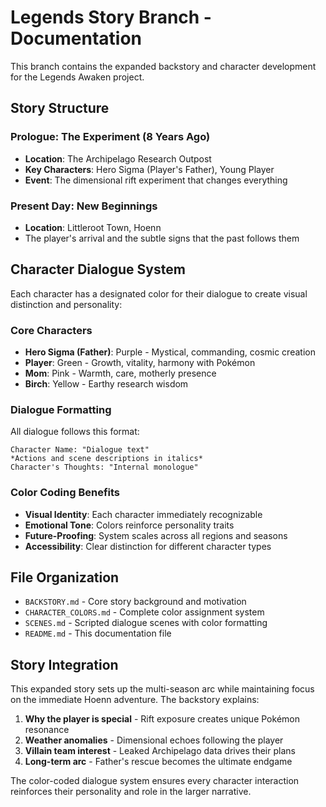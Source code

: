# Legends Story Branch - Documentation

This branch contains the expanded backstory and character development for the Legends Awaken project.

## Story Structure

### Prologue: The Experiment (8 Years Ago)
- **Location**: The Archipelago Research Outpost
- **Key Characters**: Hero Sigma (Player's Father), Young Player
- **Event**: The dimensional rift experiment that changes everything

### Present Day: New Beginnings
- **Location**: Littleroot Town, Hoenn
- The player's arrival and the subtle signs that the past follows them

## Character Dialogue System

Each character has a designated color for their dialogue to create visual distinction and personality:

### Core Characters
- **Hero Sigma (Father)**: Purple - Mystical, commanding, cosmic creation
- **Player**: Green - Growth, vitality, harmony with Pokémon  
- **Mom**: Pink - Warmth, care, motherly presence
- **Birch**: Yellow - Earthy research wisdom

### Dialogue Formatting
All dialogue follows this format:
```
Character Name: "Dialogue text"
*Actions and scene descriptions in italics*
Character's Thoughts: "Internal monologue"
```

### Color Coding Benefits
- **Visual Identity**: Each character immediately recognizable
- **Emotional Tone**: Colors reinforce personality traits
- **Future-Proofing**: System scales across all regions and seasons
- **Accessibility**: Clear distinction for different character types

## File Organization

- `BACKSTORY.md` - Core story background and motivation
- `CHARACTER_COLORS.md` - Complete color assignment system
- `SCENES.md` - Scripted dialogue scenes with color formatting
- `README.md` - This documentation file

## Story Integration

This expanded story sets up the multi-season arc while maintaining focus on the immediate Hoenn adventure. The backstory explains:

1. **Why the player is special** - Rift exposure creates unique Pokémon resonance
2. **Weather anomalies** - Dimensional echoes following the player
3. **Villain team interest** - Leaked Archipelago data drives their plans
4. **Long-term arc** - Father's rescue becomes the ultimate endgame

The color-coded dialogue system ensures every character interaction reinforces their personality and role in the larger narrative.
